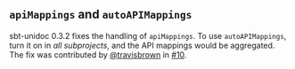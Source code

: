   [@travisbrown]: https://github.com/travisbrown
  [10]: https://github.com/sbt/sbt-unidoc/pull/10

## `apiMappings` and `autoAPIMappings`

sbt-unidoc 0.3.2 fixes the handling of `apiMappings`.
To use `autoAPIMappings`, turn it on in *all subprojects*, and the API mappings would be aggregated.
The fix was contributed by [@travisbrown][@travisbrown] in [#10][10].
